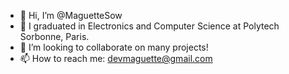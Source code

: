 - 👋 Hi, I’m @MaguetteSow
- 👀 I graduated in Electronics and Computer Science at Polytech Sorbonne, Paris.
- 💞️ I’m looking to collaborate on many projects!
- 📫 How to reach me:  devmaguette@gmail.com

<!---
MaguetteSow/MaguetteSow is a ✨ special ✨ repository because its `README.md` (this file) appears on your GitHub profile.
You can click the Preview link to take a look at your changes.

